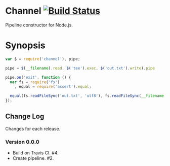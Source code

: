# Channel [![Build Status](https://secure.travis-ci.org/bigeasy/channel.png?branch=master)](http://travis-ci.org/bigeasy/channel)

Pipeline constructor for Node.js.

# Synopsis

```javascript
var $ = require('channel'), pipe;

pipe = $(__filename).read, $('tee').exec, $('out.txt').write).pipe

pipe.on('exit', function () {
  var fs = require('fs')
    , equal = require('assert').equal;

  equal(fs.readFileSync('out.txt', 'utf8'), fs.readFileSync(__filename, 'utf8'), 'copied');
});
```

## Change Log

Changes for each release.

### Version 0.0.0

 * Build on Travis CI. #4.
 * Create pipeline. #2.
